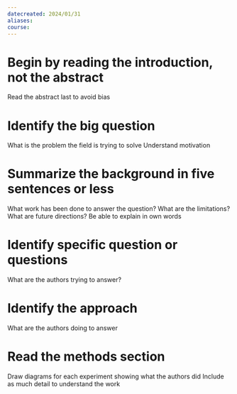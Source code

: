 ```yaml
---
datecreated: 2024/01/31
aliases: 
course:
---
```

# Begin by reading the introduction, not the abstract

Read the abstract last to avoid bias

# Identify the big question

What is the problem the field is trying to solve
Understand motivation

# Summarize the background in five sentences or less

What work has been done to answer the question?
What are the limitations?
What are future directions?
Be able to explain in own words

# Identify specific question or questions

What are the authors trying to answer?

# Identify the approach

What are the authors doing to answer

# Read the methods section

Draw diagrams for each experiment showing what the authors did
Include as much detail to understand the work 

